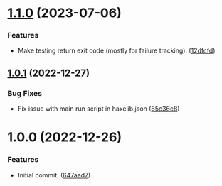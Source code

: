 # [1.1.0](https://github.com/dropecho/dropecho.testing/compare/1.0.1...1.1.0) (2023-07-06)


### Features

* Make testing return exit code (mostly for failure tracking). ([12dfcfd](https://github.com/dropecho/dropecho.testing/commit/12dfcfd1b827881520fcbac04b47a31369a5fa64))

## [1.0.1](https://github.com/dropecho/dropecho.testing/compare/1.0.0...1.0.1) (2022-12-27)


### Bug Fixes

* Fix issue with main run script in haxelib.json ([65c36c8](https://github.com/dropecho/dropecho.testing/commit/65c36c89666297712f4c85325fa15a65a24f2135))

# 1.0.0 (2022-12-26)


### Features

* Initial commit. ([647aad7](https://github.com/dropecho/dropecho.testing/commit/647aad7640b61932c8a921a165d71c867a039217))
